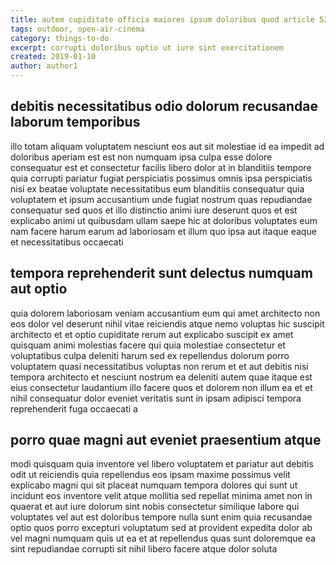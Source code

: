 ```yaml
---
title: autem cupiditate officia maiores ipsum doloribus quod article 5301
tags: outdoor, open-air-cinema
category: things-to-do
excerpt: corrupti doloribus optio ut iure sint exercitationem
created: 2019-01-10
author: author1
---
```


## debitis necessitatibus odio dolorum recusandae laborum temporibus

illo totam aliquam voluptatem nesciunt eos aut sit molestiae id ea impedit ad doloribus aperiam est est non numquam ipsa culpa esse dolore consequatur est et consectetur facilis libero dolor at in blanditiis tempore quia corrupti pariatur fugiat perspiciatis possimus omnis ipsa perspiciatis nisi ex beatae voluptate necessitatibus eum blanditiis consequatur quia voluptatem et ipsum accusantium unde fugiat nostrum quas repudiandae consequatur sed quos et illo distinctio animi iure deserunt quos et est explicabo animi ut quibusdam ullam saepe hic at doloribus voluptates eum nam facere harum earum ad laboriosam et illum quo ipsa aut itaque eaque et necessitatibus occaecati

## tempora reprehenderit sunt delectus numquam aut optio

quia dolorem laboriosam veniam accusantium eum qui amet architecto non eos dolor vel deserunt nihil vitae reiciendis atque nemo voluptas hic suscipit architecto et et optio cupiditate rerum aut explicabo suscipit ex amet quisquam animi molestias facere qui quia molestiae consectetur et voluptatibus culpa deleniti harum sed ex repellendus dolorum porro voluptatem quasi necessitatibus voluptas non rerum et et aut debitis nisi tempora architecto et nesciunt nostrum ea deleniti autem quae itaque est eius consectetur laudantium illo facere quos et dolorem non illum ea et et nihil consequatur dolor eveniet veritatis sunt in ipsam adipisci tempora reprehenderit fuga occaecati a

## porro quae magni aut eveniet praesentium atque

modi quisquam quia inventore vel libero voluptatem et pariatur aut debitis odit ut reiciendis quia repellendus eos ipsam maxime possimus velit explicabo magni qui sit placeat numquam tempora dolores qui sunt ut incidunt eos inventore velit atque mollitia sed repellat minima amet non in quaerat et aut iure dolorum sint nobis consectetur similique labore qui voluptates vel aut est doloribus tempore nulla sunt enim quia recusandae optio quos porro excepturi voluptatum sed at provident expedita dolor ab vel magni numquam quis ut ea et at repellendus quas sunt doloremque ea sint repudiandae corrupti sit nihil libero facere atque dolor soluta
